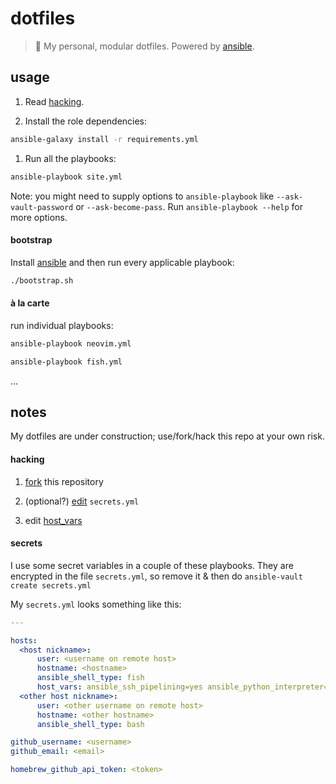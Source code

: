# dotfiles

> :wrench: My personal, modular dotfiles. Powered by [ansible].


## usage

1. Read [hacking](#hacking).

1. Install the role dependencies:

```bash
ansible-galaxy install -r requirements.yml
```

1. Run all the playbooks: 

```bash
ansible-playbook site.yml
```

Note: you might need to supply options to `ansible-playbook` like
`--ask-vault-password` or `--ask-become-pass`. Run `ansible-playbook --help`
for more options.

#### bootstrap 

Install [ansible] and then run every applicable playbook:

```bash
./bootstrap.sh
```

#### à la carte

run individual playbooks:

```bash
ansible-playbook neovim.yml 
```

```bash
ansible-playbook fish.yml 
```

...


## notes

My dotfiles are under construction; use/fork/hack this repo at your own risk.

#### hacking

1. [fork] this repository

1. (optional?) [edit](#secrets) `secrets.yml`

1. edit [host_vars]

#### secrets

I use some secret variables in a couple of these playbooks. They are encrypted
in the file `secrets.yml`, so remove it & then do `ansible-vault create
secrets.yml` 

My `secrets.yml` looks something like this:

```yaml
---

hosts:
  <host nickname>:
      user: <username on remote host>
      hostname: <hostname>
      ansible_shell_type: fish
      host_vars: ansible_ssh_pipelining=yes ansible_python_interpreter=/usr/local/bin/python
  <other host nickname>:
      user: <other username on remote host>
      hostname: <other hostname>
      ansible_shell_type: bash

github_username: <username>
github_email: <email>

homebrew_github_api_token: <token>
```


[@mwilliammyers]: https://github.com/mwilliammyers
[GNU]: http://www.gnu.org/
[OS X]: http://www.apple.com/osx/
[Xcode]: https://developer.apple.com/xcode/
[ansible]: https://www.ansible.com/
[ansible_install]: http://docs.ansible.com/ansible/intro_installation.html
[aura]: https://github.com/aurapm/aura
[bash]: https://www.gnu.org/software/bash/manual/bashref.html
[coreutils]: http://www.gnu.org/software/coreutils/
[default variables]: defaults/main.yml
[dotstrap's]: https://github.com/dotstrap
[dotstrap]: https://github.com/dotstrap
[fasd]: https://github.com/clvv/fasd
[files]: files/
[fork]: #fork-destination-box
[fish]: http://fishshell.com/
[homebrew]: https://github.com/Homebrew/homebrew
[host_vars]: host_vars/
[neovim]: https://github.com/neovim/neovim
[pip]: https://github.com/pypa/pip
[pure]: https://github.com/sindresorhus/pure
[speedcola]: https://github.com/mwilliammyers/speedcola
[variables]: vars/main.yml
[yaourt]: https://github.com/archlinuxfr/yaourt
[z]: https://github.com/rupa/z
[zsh]: http://zsh.sourceforge.net
